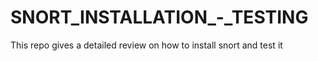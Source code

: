 # SNORT_INSTALLATION_-_TESTING
This repo gives a detailed review on how to install snort and test it
